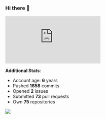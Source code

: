 ### Hi there 👋

![Bob's github activity graph](https://d3eqgu1c877dat.cloudfront.net/graph-stats.xml)

**Additional Stats**:
- Account age: **6** years
- Pushed **1658** commits
- Opened **2** issues
- Submitted **73** pull requests
- Own **75** repositories

![](https://komarev.com/ghpvc/?username=BobTheSoftwareDeveloper)

